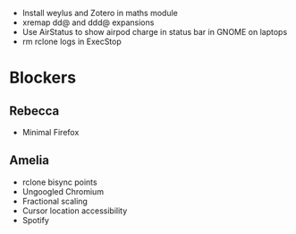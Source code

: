 - Install weylus and Zotero in maths module
- xremap dd@ and ddd@ expansions
- Use AirStatus to show airpod charge in status bar in GNOME on laptops
- rm rclone logs in ExecStop

# Blockers

## Rebecca
- Minimal Firefox

## Amelia
- rclone bisync points
- Ungoogled Chromium
- Fractional scaling
- Cursor location accessibility
- Spotify
